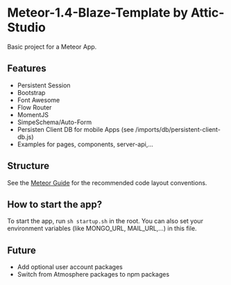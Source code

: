 # Meteor-1.4-Blaze-Template by Attic-Studio

Basic project for a Meteor App.

## Features

* Persistent Session
* Bootstrap
* Font Awesome
* Flow Router
* MomentJS
* SimpeSchema/Auto-Form
* Persisten Client DB for mobile Apps (see /imports/db/persistent-client-db.js)
* Examples for pages, components, server-api,...

## Structure

See the [Meteor Guide](http://guide.meteor.com/) for the recommended code layout conventions.

## How to start the app?

To start the app, run `sh startup.sh` in the root.
You can also set your environment variables (like MONGO_URL, MAIL_URL,...) in this file.

## Future

* Add optional user account packages
* Switch from Atmosphere packages to npm packages